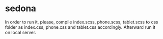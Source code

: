 # sedona

In order to run it, please, compile index.scss, phone.scss, tablet.scss to css folder as index.css, phone.css and tablet.css accordingly. Afterward run it on local server.
